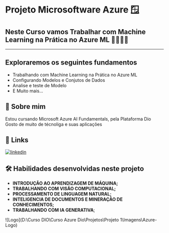 # Projeto Microsoftware Azure 🪟

## Neste Curso vamos Trabalhar com Machine Learning na Prática no Azure ML 👨🏾‍💻🚀

--------------------------------------------------


## Exploraremos os seguintes fundamentos

- Trabalhando com Machine Learning na Prática no Azure ML
- Configurando Modelos e Conjutos de Dados
- Analise e teste de Modelo
- E Muito mais... 


## 🚀 Sobre mim
Estou cursando Microsoft Azure AI Fundamentals, pela Plataforma Dio
Gosto de muito de técnoliga e suas aplicações 


## 🔗 Links

[![linkedin](https://img.shields.io/badge/linkedin-0A66C2?style=for-the-badge&logo=linkedin&logoColor=white)](https://www.linkedin.com/in/leandro-virgilio-a1460a76/)



## 🛠 Habilidades desenvolvidas neste projeto
- **INTRODUÇÃO AO APRENDIZAGEM DE MÁQUINA;** 
- **TRABALHANDO COM VISÃO COMPUTACIONAL;**
- **PROCESSAMENTO DE LINGUAGEM NATURAL;**
- **INTELIGENCIA DE DOCUMENTOS E MINERAÇÃO DE CONHECIMENTOS;**
- **TRABALHANDO COM IA GENERATIVA**; 

![Logo](D:\Curso DIO\Curso Azure Dio\Projetos\Projeto 1\Imagens\Azure-Logo)